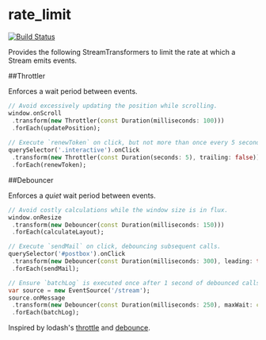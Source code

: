 rate_limit
==========

[![Build Status](https://drone.io/github.com/seaneagan/rate_limit/status.png)](https://drone.io/github.com/seaneagan/rate_limit/latest)

Provides the following StreamTransformers to limit the rate at which a Stream emits events.

##Throttler

Enforces a wait period between events.

```dart
// Avoid excessively updating the position while scrolling.
window.onScroll
 .transform(new Throttler(const Duration(milliseconds: 100)))
 .forEach(updatePosition);
 
// Execute `renewToken` on click, but not more than once every 5 seconds.
querySelector('.interactive').onClick
 .transform(new Throttler(const Duration(seconds: 5), trailing: false))
 .forEach(renewToken);
```

##Debouncer

Enforces a *quiet* wait period between events.

```dart
// Avoid costly calculations while the window size is in flux.
window.onResize
 .transform(new Debouncer(const Duration(milliseconds: 150)))
 .forEach(calculateLayout);

// Execute `sendMail` on click, debouncing subsequent calls.
querySelector('#postbox').onClick
 .transform(new Debouncer(const Duration(milliseconds: 300), leading: true, trailing: false))
 .forEach(sendMail);

// Ensure `batchLog` is executed once after 1 second of debounced calls.
var source = new EventSource('/stream');
source.onMessage
 .transform(new Debouncer(const Duration(milliseconds: 250), maxWait: const Duration(seconds: 1)))
 .forEach(batchLog);
```

Inspired by lodash's [throttle](http://lodash.com/docs#throttle) and [debounce](http://lodash.com/docs#debounce).
